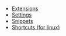 - [Extensions](components/Extensions.md)
- [Settings](components/Settings.md)
- [Snippets](components/Snippets.md)
- [Shortcuts (for linux)](components/LinuxShortcuts.md)
